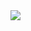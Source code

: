 <a href="https://portal.azure.com/#create/Microsoft.Template/uri/https%3A%2F%2Fraw.githubusercontent.com%2FScottHolden%2FARMExamples%2Fmaster%2FMulti-VM-Nginx%2Fdeploy.json" target="_blank">
    <img src="http://azuredeploy.net/deploybutton.png"/>
</a>